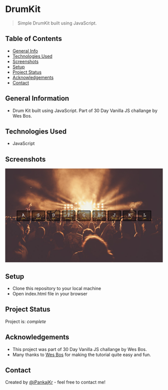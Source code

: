 # DrumKit
> Simple DrumKit built using JavaScript.

## Table of Contents
* [General Info](#general-information)
* [Technologies Used](#technologies-used)
* [Screenshots](#screenshots)
* [Setup](#setup)
* [Project Status](#project-status)
* [Acknowledgements](#acknowledgements)
* [Contact](#contact)


## General Information
- Drum Kit built using JavaScript. Part of 30 Day Vanilla JS challange by Wes Bos.


## Technologies Used
- JavaScript


## Screenshots
<img src="https://github.com/iPankajKr/DrumKit-JS01/blob/master/Screenshot.png?raw=true" alt="Desktop" height="300px">


## Setup
- Clone this repository to your local machine
- Open index.html file in your browser


## Project Status
Project is: _complete_


## Acknowledgements
- This project was part of 30 Day Vanilla JS challange by Wes Bos.
- Many thanks to [Wes Bos](https://www.youtube.com/wesbos) for making the tutorial quite easy and fun.


## Contact
Created by [@iPankajKr](https://github.com/iPankajKr) - feel free to contact me!

